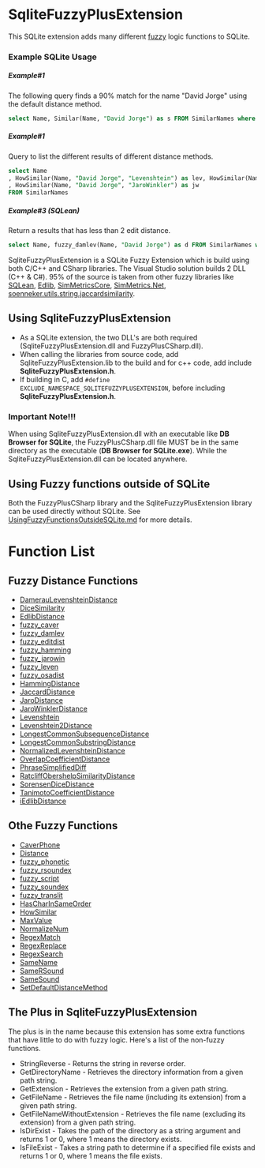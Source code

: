 # SqliteFuzzyPlusExtension
This SQLite extension adds many different [fuzzy](https://en.wikipedia.org/wiki/Fuzzy_logic) logic functions to SQLite.
### Example SQLite Usage
##### Example#1
The following query finds a 90% match for the name "David Jorge" using the default distance method.
```` SQL
select Name, Similar(Name, "David Jorge") as s FROM SimilarNames where s > .9
````
##### Example#1
Query to list the different results of different distance methods.
```` SQL
select Name
, HowSimilar(Name, "David Jorge", "Levenshtein") as lev, HowSimilar(Name, "David Jorge", "DamerauLevenshtein") as dlev, HowSimilar(Name, "David Jorge", "LongestCommonSequence") as lcs, HowSimilar(Name, "David Jorge", "NeedlemanWunsch") as n
, HowSimilar(Name, "David Jorge", "JaroWinkler") as jw
FROM SimilarNames
````
##### Example#3 (SQLean)
Return a results that has less than 2 edit distance.
```` SQL
select Name, fuzzy_damlev(Name, "David Jorge") as d FROM SimilarNames where d < 2
````

SqliteFuzzyPlusExtension is a SQLite Fuzzy Extension which is build using both C/C++ and CSharp libraries. The Visual Studio solution builds 2 DLL (C++ & C#).
95% of the source is taken from other fuzzy libraries like [SQLean](https://github.com/nalgeon/sqlean), [Edlib](https://github.com/Martinsos/edlib), [SimMetricsCore](https://github.com/HamedFathi/SimMetricsCore), [SimMetrics.Net](https://github.com/StefH/SimMetrics.Net), [soenneker.utils.string.jaccardsimilarity](https://github.com/soenneker/soenneker.utils.string.jaccardsimilarity).

## Using SqliteFuzzyPlusExtension
- As a SQLite extension, the two DLL's are both required (SqliteFuzzyPlusExtension.dll and FuzzyPlusCSharp.dll). 
- When calling the libraries from source code, add SqliteFuzzyPlusExtension.lib to the build and for c++ code, add include **SqliteFuzzyPlusExtension.h**.
- If building in C, add ``#define EXCLUDE_NAMESPACE_SQLITEFUZZYPLUSEXTENSION``, before including **SqliteFuzzyPlusExtension.h**.

### Important Note!!!
When using SqliteFuzzyPlusExtension.dll with an executable like **DB Browser for SQLite**, the FuzzyPlusCSharp.dll file MUST be in the same directory as the executable (**DB Browser for SQLite.exe**). While the SqliteFuzzyPlusExtension.dll can be located anywhere.

## Using Fuzzy functions outside of SQLite
Both the FuzzyPlusCSharp library and the SqliteFuzzyPlusExtension library can be used directly without SQLite.
See [UsingFuzzyFunctionsOutsideSQLite.md](https://github.com/David-Maisonave/SqliteFuzzyPlusExtension/blob/main/Docs/UsingFuzzyFunctionsOutsideSQLite.md) for more details.

# Function List
## Fuzzy Distance Functions
- [DamerauLevenshteinDistance](https://en.wikipedia.org/wiki/Damerau-Levenshtein_distance)
- [DiceSimilarity](https://en.wikipedia.org/wiki/Dice-S%C3%B8rensen_coefficient)
- [EdlibDistance](https://github.com/Martinsos/edlib)
- [fuzzy_caver](https://github.com/nalgeon/sqlean)
- [fuzzy_damlev](https://github.com/nalgeon/sqlean/blob/main/docs/fuzzy.md#fuzzy_damlev)
- [fuzzy_editdist](https://github.com/nalgeon/sqlean/blob/main/docs/fuzzy.md#fuzzy_editdist)
- [fuzzy_hamming](https://github.com/nalgeon/sqlean/blob/main/docs/fuzzy.md#fuzzy_hamming)
- [fuzzy_jarowin](https://github.com/nalgeon/sqlean/blob/main/docs/fuzzy.md#fuzzy_jarowin)
- [fuzzy_leven](https://github.com/nalgeon/sqlean/blob/main/docs/fuzzy.md#fuzzy_leven)
- [fuzzy_osadist](https://github.com/nalgeon/sqlean/blob/main/docs/fuzzy.md#fuzzy_osadist)
- [HammingDistance](https://en.wikipedia.org/wiki/Hamming_distance)
- [JaccardDistance](https://en.wikipedia.org/wiki/Jaccard_index)
- [JaroDistance](https://en.wikipedia.org/wiki/Jaro-Winkler_distance)
- [JaroWinklerDistance](https://en.wikipedia.org/wiki/Jaro%E2%80%93Winkler_distance)
- [Levenshtein](https://en.wikipedia.org/wiki/Levenshtein_distance)
- [Levenshtein2Distance](https://en.wikipedia.org/wiki/Levenshtein_distance)
- [LongestCommonSubsequenceDistance](https://en.wikipedia.org/wiki/Longest_common_subsequence)
- [LongestCommonSubstringDistance](https://en.wikipedia.org/wiki/Longest_common_substring)
- [NormalizedLevenshteinDistance](https://en.wikipedia.org/wiki/Levenshtein_distance)
- [OverlapCoefficientDistance](https://en.wikipedia.org/wiki/Overlap_coefficient)
- [PhraseSimplifiedDiff](https://github.com/David-Maisonave/SqliteFuzzyPlusExtension/blob/main/Docs/README.md#PhraseSimplifiedDiff)
- [RatcliffObershelpSimilarityDistance](https://distancia.readthedocs.io/en/latest/Ratcliff)
- [SorensenDiceDistance](https://en.wikipedia.org/wiki/Dice-S%C3%B8rensen_coefficient)
- [TanimotoCoefficientDistance](https://github.com/David-Maisonave/SqliteFuzzyPlusExtension/blob/main/Docs/README.md#TanimotoCoefficientDistance)
- [iEdlibDistance](https://github.com/David-Maisonave/SqliteFuzzyPlusExtension/blob/main/Docs/README.md#iEdlibDistance)

## Othe Fuzzy Functions
- [CaverPhone](https://github.com/nalgeon/sqlean/blob/main/docs/fuzzy.md#fuzzy_caver)
- [Distance](https://github.com/David-Maisonave/SqliteFuzzyPlusExtension/blob/main/Docs/README.md#Distance)
- [fuzzy_phonetic](https://github.com/nalgeon/sqlean/blob/main/docs/fuzzy.md#fuzzy_phonetic)
- [fuzzy_rsoundex](https://github.com/nalgeon/sqlean/blob/main/docs/fuzzy.md#phonetic-codes)
- [fuzzy_script](https://github.com/nalgeon/sqlean/blob/main/docs/fuzzy.md#transliteration)
- [fuzzy_soundex](https://github.com/nalgeon/sqlean/blob/main/docs/fuzzy.md#phonetic-codes)
- [fuzzy_translit](https://github.com/nalgeon/sqlean/blob/main/docs/fuzzy.md#transliteration)
- [HasCharInSameOrder](https://github.com/David-Maisonave/SqliteFuzzyPlusExtension/blob/main/Docs/README.md#HasCharInSameOrder)
- [HowSimilar](https://github.com/David-Maisonave/SqliteFuzzyPlusExtension/blob/main/Docs/README.md#HowSimilar)
- [MaxValue](https://github.com/David-Maisonave/SqliteFuzzyPlusExtension/blob/main/Docs/README.md#MaxValue)
- [NormalizeNum](https://github.com/David-Maisonave/SqliteFuzzyPlusExtension/blob/main/Docs/README.md#NormalizeNum)
- [RegexMatch](https://github.com/David-Maisonave/SqliteFuzzyPlusExtension/blob/main/Docs/README.md#RegexMatch)
- [RegexReplace](https://github.com/David-Maisonave/SqliteFuzzyPlusExtension/blob/main/Docs/README.md#RegexReplace)
- [RegexSearch](https://github.com/David-Maisonave/SqliteFuzzyPlusExtension/blob/main/Docs/README.md#RegexSearch)
- [SameName](https://github.com/David-Maisonave/SqliteFuzzyPlusExtension/blob/main/Docs/README.md#SameName)
- [SameRSound](https://github.com/David-Maisonave/SqliteFuzzyPlusExtension/blob/main/Docs/README.md#SameRSound)
- [SameSound](https://github.com/David-Maisonave/SqliteFuzzyPlusExtension/blob/main/Docs/README.md#SameSound)
- [SetDefaultDistanceMethod](https://github.com/David-Maisonave/SqliteFuzzyPlusExtension/blob/main/Docs/README.md#SetDefaultDistanceMethod)

## The Plus in SqliteFuzzyPlusExtension
The plus is in the name because this extension has some extra functions that have little to do with fuzzy logic.
Here's a list of the non-fuzzy functions.
- StringReverse - Returns the string in reverse order.
- GetDirectoryName - Retrieves the directory information from a given path string.
- GetExtension - Retrieves the extension from a given path string.
- GetFileName - Retrieves the file name (including its extension) from a given path string.
- GetFileNameWithoutExtension - Retrieves the file name (excluding its extension) from a given path string.
- IsDirExist - Takes the path of the directory as a string argument and returns 1 or 0, where 1 means the directory exists.
- IsFileExist - Takes a string path to determine if a specified file exists and returns 1 or 0, where 1 means the file exists.



